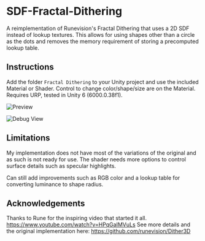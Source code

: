 # SDF-Fractal-Dithering
A reimplementation of Runevision's Fractal Dithering that uses a 2D SDF instead of lookup textures. This allows for using shapes other than a circle as the dots and removes the memory requirement of storing a precomputed lookup table.

## Instructions
Add the folder `Fractal Dithering` to your Unity project and use the included Material or Shader. Control to change color/shape/size are on the Material. Requires URP, tested in Unity 6 (6000.0.38f1).

![Preview](https://github.com/mattdevv/SDF-Fractal-Dithering/blob/main/Images/shapes.png?raw=true)

![Debug View](https://github.com/mattdevv/SDF-Fractal-Dithering/blob/main/Images/debug.png?raw=true)

## Limitations
My implementation does not have most of the variations of the original and as such is not ready for use. The shader needs more options to control surface details such as specular highlights.

Can still add improvements such as RGB color and a lookup table for converting luminance to shape radius.

## Acknowledgements
Thanks to Rune for the inspiring video that started it all. https://www.youtube.com/watch?v=HPqGaIMVuLs
See more details and the original implementation here: https://github.com/runevision/Dither3D
